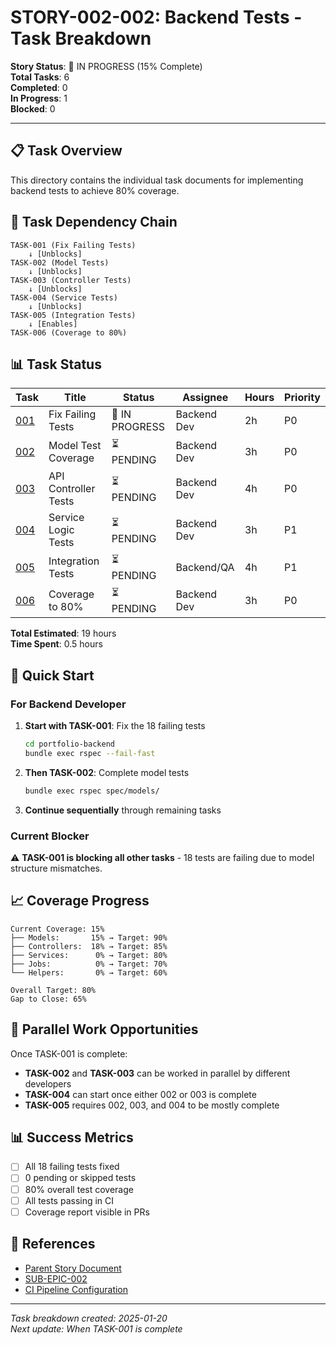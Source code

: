 # STORY-002-002: Backend Tests - Task Breakdown

**Story Status**: 🔄 IN PROGRESS (15% Complete)  
**Total Tasks**: 6  
**Completed**: 0  
**In Progress**: 1  
**Blocked**: 0  

---

## 📋 Task Overview

This directory contains the individual task documents for implementing backend tests to achieve 80% coverage.

## 🎯 Task Dependency Chain

```
TASK-001 (Fix Failing Tests) 
    ↓ [Unblocks]
TASK-002 (Model Tests)
    ↓ [Unblocks]
TASK-003 (Controller Tests)
    ↓ [Unblocks]
TASK-004 (Service Tests)
    ↓ [Unblocks]
TASK-005 (Integration Tests)
    ↓ [Enables]
TASK-006 (Coverage to 80%)
```

## 📊 Task Status

| Task | Title | Status | Assignee | Hours | Priority |
|------|-------|--------|----------|-------|----------|
| [001](./task-001-fix-failing-tests.md) | Fix Failing Tests | 🔄 IN PROGRESS | Backend Dev | 2h | P0 |
| [002](./task-002-model-tests.md) | Model Test Coverage | ⏳ PENDING | Backend Dev | 3h | P0 |
| [003](./task-003-controller-tests.md) | API Controller Tests | ⏳ PENDING | Backend Dev | 4h | P0 |
| [004](./task-004-service-tests.md) | Service Logic Tests | ⏳ PENDING | Backend Dev | 3h | P1 |
| [005](./task-005-integration-tests.md) | Integration Tests | ⏳ PENDING | Backend/QA | 4h | P1 |
| [006](./task-006-coverage-improvement.md) | Coverage to 80% | ⏳ PENDING | Backend Dev | 3h | P0 |

**Total Estimated**: 19 hours  
**Time Spent**: 0.5 hours  

## 🚀 Quick Start

### For Backend Developer

1. **Start with TASK-001**: Fix the 18 failing tests
   ```bash
   cd portfolio-backend
   bundle exec rspec --fail-fast
   ```

2. **Then TASK-002**: Complete model tests
   ```bash
   bundle exec rspec spec/models/
   ```

3. **Continue sequentially** through remaining tasks

### Current Blocker

⚠️ **TASK-001 is blocking all other tasks** - 18 tests are failing due to model structure mismatches.

## 📈 Coverage Progress

```
Current Coverage: 15%
├── Models:       15% → Target: 90%
├── Controllers:  18% → Target: 85%
├── Services:      0% → Target: 80%
├── Jobs:          0% → Target: 70%
└── Helpers:       0% → Target: 60%

Overall Target: 80%
Gap to Close: 65%
```

## 🔄 Parallel Work Opportunities

Once TASK-001 is complete:
- **TASK-002** and **TASK-003** can be worked in parallel by different developers
- **TASK-004** can start once either 002 or 003 is complete
- **TASK-005** requires 002, 003, and 004 to be mostly complete

## 📊 Success Metrics

- [ ] All 18 failing tests fixed
- [ ] 0 pending or skipped tests
- [ ] 80% overall test coverage
- [ ] All tests passing in CI
- [ ] Coverage report visible in PRs

## 🔗 References

- [Parent Story Document](../story-002-002-backend-tests.md)
- [SUB-EPIC-002](../../sub-epic-002-testing-cicd.md)
- [CI Pipeline Configuration](../../../../.github/workflows/ci.yml)

---

*Task breakdown created: 2025-01-20*  
*Next update: When TASK-001 is complete*
